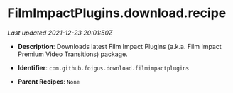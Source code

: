 # FilmImpactPlugins.download.recipe

_Last updated 2021-12-23 20:01:50Z_

- **Description**: Downloads latest Film Impact Plugins (a.k.a. Film Impact Premium Video Transitions) package.

- **Identifier**: `com.github.foigus.download.filmimpactplugins`

- **Parent Recipes**: `None`
